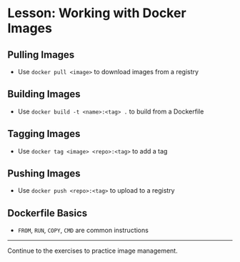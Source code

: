 # Lesson: Working with Docker Images

## Pulling Images
- Use `docker pull <image>` to download images from a registry

## Building Images
- Use `docker build -t <name>:<tag> .` to build from a Dockerfile

## Tagging Images
- Use `docker tag <image> <repo>:<tag>` to add a tag

## Pushing Images
- Use `docker push <repo>:<tag>` to upload to a registry

## Dockerfile Basics
- `FROM`, `RUN`, `COPY`, `CMD` are common instructions

---

Continue to the exercises to practice image management.